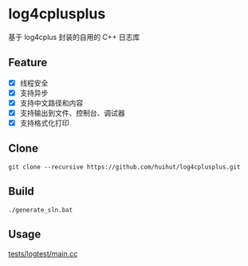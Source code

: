 # log4cplusplus

基于 log4cplus 封装的自用的 C++ 日志库

## Feature

* [x] 线程安全
* [x] 支持异步
* [x] 支持中文路径和内容
* [x] 支持输出到文件、控制台、调试器
* [x] 支持格式化打印

## Clone

```
git clone --recursive https://github.com/huihut/log4cplusplus.git
```

## Build

```
./generate_sln.bat
```

## Usage

[tests/logtest/main.cc](tests/logtest/main.cc)